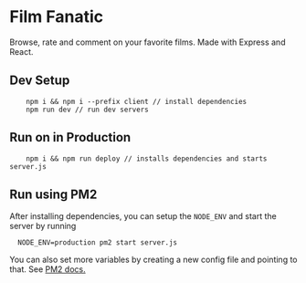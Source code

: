 # Film Fanatic

Browse, rate and comment on your favorite films. Made with Express and React.

## Dev Setup

```
    npm i && npm i --prefix client // install dependencies
    npm run dev // run dev servers
```

## Run on in Production

```
    npm i && npm run deploy // installs dependencies and starts server.js
```

## Run using PM2

After installing dependencies, you can setup the `NODE_ENV` and start the server by running

```
  NODE_ENV=production pm2 start server.js
```

You can also set more variables by creating a new config file and pointing to that. See [PM2 docs.](https://pm2.io/docs/runtime/best-practices/environment-variables/)
